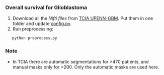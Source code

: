 ### Overall survival for Glioblastoma

1. Download all the _Nifti files_ from [TCIA UPENN-GBM](https://wiki.cancerimagingarchive.net/pages/viewpage.action?pageId=70225642#70225642c94d520b7b5f42e7925602d723412459). Put them in one folder and update [config.py](radfeat/LNDb/config.py).
2. Run preprocessing:

```bash
   python preprocess.py
```

### Note

- In TCIA there are automatic segmentations for >470 patients, and manual masks only for >200. Only the automatic masks are used here.
